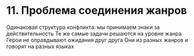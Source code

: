 # 11. Проблема соединения жанров

Одинаковая структура конфликта: мы принимаем знаки за действительность
Те же самые задачи решаются на уровне жанра
Герои не оправдывают ожидания друг друга
Они из разных жанров и говорят на разных языках
